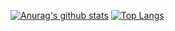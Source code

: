 [![Anurag's github stats](https://github-readme-stats.vercel.app/api?username=jaceyi&show_icons=true&include_all_commits=true&hide_border=true)](https://jaceyi.com)
[![Top Langs](https://github-readme-stats.vercel.app/api/top-langs/?username=jaceyi&layout=compact&hide=css,html&hide_border=true&card_width=300)](https://jaceyi.com)

